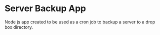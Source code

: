 # Server Backup App
Node js app created to be used as a cron job to backup a server to a drop box directory.
